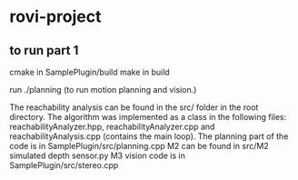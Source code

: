 # rovi-project

## to run part 1
cmake in SamplePlugin/build 
make in build

run ./planning           (to run motion planning and vision.)

The reachability analysis can be found in the src/ folder in the root directory. The algorithm was implemented as a class in the following files: reachabilityAnalyzer.hpp, reachabilityAnalyzer.cpp and reachabilityAnalysis.cpp (contains the main loop).
The planning part of the code is in SamplePlugin/src/planning.cpp
M2 can be found in src/M2 simulated depth sensor.py
M3 vision code is in SamplePlugin/src/stereo.cpp

